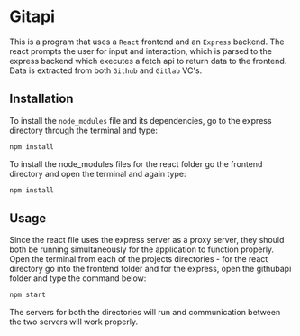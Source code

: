 # Gitapi

This is a program that uses a `React` frontend and an `Express` backend. The react prompts the user for input and interaction, which is parsed to the express backend which executes a fetch api to return data to the frontend. Data is extracted from both `Github` and `Gitlab` VC's.

## Installation

To install the `node_modules` file and its dependencies, go to the express directory through the terminal and type:
```bash
npm install
```

To install the node_modules files for the react folder go the frontend directory and open the terminal and again type:
```bash
npm install
```

## Usage

Since the react file uses the express server as a proxy server, they should both be running simultaneously for the application to function properly. Open the terminal from each of the projects directories - for the react directory go into the frontend folder and for the express, open the githubapi folder and type the command below:
```bash
npm start
```
The servers for both the directories will run and communication between the two servers will work properly.